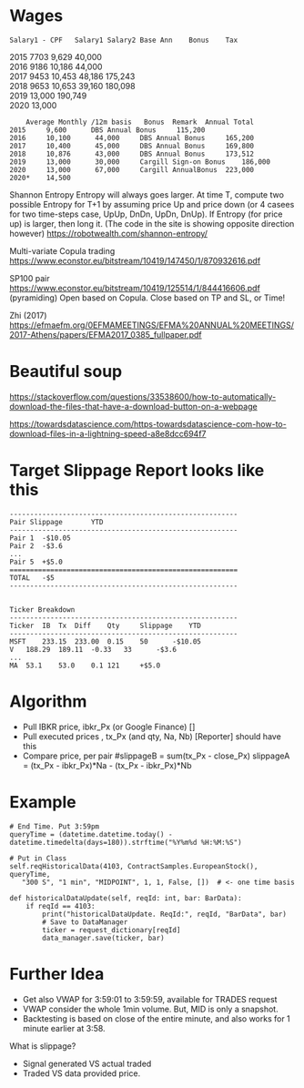 # Wages
	Salary1 - CPF	Salary1	Salary2	Base Ann	Bonus	 Tax 	
							
2015	7703	 9,629 			 40,000 		
2016	9186	 10,186 			 44,000 		
2017	9453	 10,453 			 48,186 	 175,243 	
2018	9653	 10,653 			 39,160 	 180,098 	
2019		 13,000 				 190,749 	
2020		 13,000 					
							
							
		Average Monthly /12m basis	 Bonus 	Remark	Annual Total		
	2015	 9,600 		DBS Annual Bonus	 115,200 		
	2016	 10,100 	 44,000 	DBS Annual Bonus	 165,200 		
	2017	 10,400 	 45,000 	DBS Annual Bonus	 169,800 		
	2018	 10,876 	 43,000 	DBS Annual Bonus	 173,512 		
	2019	 13,000 	 30,000 	Cargill Sign-on Bonus	 186,000 		
	2020	 13,000 	 67,000 	Cargill AnnualBonus	 223,000 		
	2020*	 14,500 					



Shannon Entropy
Entropy will always goes larger. 
At time T, compute two possible Entropy for T+1 by assuming price Up and price down (or 4 casees for two time-steps case, UpUp, DnDn, UpDn, DnUp).
If Entropy (for price up) is larger, then long it.
(The code in the site is showing opposite direction however)
https://robotwealth.com/shannon-entropy/


Multi-variate Copula trading
https://www.econstor.eu/bitstream/10419/147450/1/870932616.pdf

SP100 pair
https://www.econstor.eu/bitstream/10419/125514/1/844416606.pdf
  (pyramiding)
  Open based on Copula. Close based on TP and SL, or Time!
  
Zhi (2017)
https://efmaefm.org/0EFMAMEETINGS/EFMA%20ANNUAL%20MEETINGS/2017-Athens/papers/EFMA2017_0385_fullpaper.pdf

# Beautiful soup
https://stackoverflow.com/questions/33538600/how-to-automatically-download-the-files-that-have-a-download-button-on-a-webpage

https://towardsdatascience.com/https-towardsdatascience-com-how-to-download-files-in-a-lightning-speed-a8e8dcc694f7


# Target Slippage Report looks like this
	--------------------------------------------------------
	Pair Slippage		YTD
	--------------------------------------------------------
	Pair 1	-$10.05		
	Pair 2	-$3.6
	...
	Pair 5	+$5.0
	========================================================	
	TOTAL	-$5
	--------------------------------------------------------
	

	Ticker Breakdown
	--------------------------------------------------------
	Ticker	IB	Tx	Diff 	Qty		Slippage	YTD
	--------------------------------------------------------
	MSFT	233.15	233.00	0.15	50		-$10.05
	V	188.29	189.11	-0.33	33		-$3.6
	...
	MA	53.1	53.0	0.1	121		+$5.0

# Algorithm
- Pull IBKR price,	ibkr_Px (or Google Finance)
  []
- Pull executed prices , tx_Px (and qty, Na, Nb)
  [Reporter] should have this
- Compare price, per pair 
	#slippageB = sum(tx_Px - close_Px)
	slippageA = (tx_Px - ibkr_Px)*Na - (tx_Px - ibkr_Px)*Nb

# Example
	# End Time. Put 3:59pm	
	queryTime = (datetime.datetime.today() - datetime.timedelta(days=180)).strftime("%Y%m%d %H:%M:%S")

	# Put in Class
	self.reqHistoricalData(4103, ContractSamples.EuropeanStock(), queryTime,   
	   "300 S", "1 min", "MIDPOINT", 1, 1, False, [])  # <- one time basis

	def historicalDataUpdate(self, reqId: int, bar: BarData):
		if reqId == 4103:
			print("historicalDataUpdate. ReqId:", reqId, "BarData", bar)
			# Save to DataManager
			ticker = request_dictionary[reqId]
			data_manager.save(ticker, bar)


# Further Idea
- Get also VWAP for 3:59:01 to 3:59:59, available for TRADES request
- VWAP consider the whole 1min volume. But, MID is only a snapshot.
- Backtesting is based on close of the entire minute, and also works for 1 minute earlier at 3:58.

What is slippage?
- Signal generated VS actual traded 
- Traded VS data provided price.

